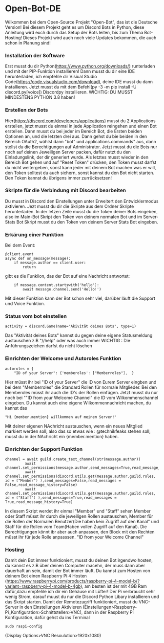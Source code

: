 # Open-Bot-DE
Wilkommen bei dem Open-Source Projekt "Open-Bot", das ist die Deutsche Version!
Bei diesem Projekt geht es um Discord Bots in Python, diese Anleitung wird euch durch das Setup der Bots leiten, bis zum Thema Bot-Hosting!
Dieses Projekt wird auch noch viele Updates bekommen, die auch schon in Planung sind!

### Installation der Software
Erst musst du dir Python(https://www.python.org/downloads/) runterladen und mit der PIP-Funktion installieren!
Dann musst du dir eine IDE herunterladen, ich empfehle dir Visiual Studio Code(https://code.visualstudio.com/download), deine IDE musst du dann 
installieren.
Jetzt musst du mit dem Befehl(py -3 -m pip install -U discord.py[voice]) Discordpy installieren.
WICHTIG: DU MUSST MINDESTENS PYTHON 3.8 haben!

### Erstellen der Bots
Hier(https://discord.com/developers/applications) musst du 2 Applications erstellen, jetzt musst du einmal in jede Application reingehen und einen Bot 
erstellen.
Dann musst du bei jeder im Bereich Bot, die Ersten beiden Optionen an, und die letzten drei aus.
Dann gehst du bie beiden in den Bereich OAuth2, wählst dann "bot" und applications.commands" aus, dann stellst du die Berechtigungen auf Administrator.
Jetzt musst du die Bots nur noch auf deinen Jeweiligen Server packen, dafür nutzt du den Einladungslink, der dir generiert wurde.
Als letztes musst wieder in den Bereich Bot gehen und auf "Reset Token" drücken, den Token musst darfst du nicht weitergeben, sonst kann jeder mit deinem  Bot machen was er will, den Token solltest du auch sichern, sonst kannst du den Bot nicht starten.
Den Token kannst du übrigens immer zurrücksetzen!

### Skripte für die Verbindung mit Discord bearbeiten
Du musst in Discord den Einstellungen unter Erweitert den Entwicklermodus aktivieren.
Jezt musst du dir die Skripte aus dem Ordner Skripte herunterladen.
In der letzen Zeile musst du die Token deiner Bots eingeben, also im Main-Bot  Skript den Token von deinem normalen Bot und im Server-Stats Bot Skript 
musst du den Token von deinem Server Stats Bot eingeben. 

### Erkärung einer Funktion

Bei dem Event:
```
@client.event
async def on_message(message):
    if message.author == client.user:
        return
```
gibt es die Funkiion, das der Bot auf eine Nachricht antwortet:

```
    if message.content.startswith('hello'):
        await message.channel.send('Hello!')
```

Mit dieser Funktion kann der Bot schon sehr viel, darüber läuft die Support und Voice Funktion.

### Status vom bot einstellen
```
activity = discord.Game(name="Akivität deines Bots", type=1)
```
Das "Aktivität deines Bots" kannst du gegen deine eigene Statusmeldung austauschen z.B "//help" oder was auch immer
WICHTIG : Die Anführungszeichen darfst du nicht löschen

### Einrichten der Welcome und Autoroles Funktion
```
autoroles = {
    "ID of your Server": {'memberoles': ["Memberroles"],  }
```
Hier müsst ihr bei "ID of your Server" die ID von Eurem Server eingben und bei dem "Memberroles" die Standard Rollen für normale Mitglieder.
Bei den Memberoles müsst ihr auch die ID's der Rollen einfügen.
Jetzt musst du nur noch bei ""ID from your Welcome Channel" die ID vom Wilkommenschannel eingeben.
Du kannst auch eine eigene Wilkommennachricht machen, du kannst das
```
"Hi {member.mention} willkommen auf meinem Server!"
```
Mit deiner eigenen NAchricht austauschen, wenn ein neues Mitglied markiert werden soll, also das so etwas wie : @technikfeaks stehen soll, musst du in der NAchricht 
ein {member.mention} haben. 


### Einrichten der Support Funktion
```
channel = await guild.create_text_channel(str(message.author))
         await channel.set_permissions(message.author,send_messages=True,read_message_history=True,read_messages=True)
         await channel.set_permissions(discord.utils.get(message.author.guild.roles, id = ("Member") ),send_messages=False,read_messages =                        False,read_message_history=False)
         await channel.set_permissions(discord.utils.get(message.author.guild.roles, id = ("Staff") ),send_messages=True,read_messages =                          True,read_message_history=True)
```
In diesem Skript werdet ihr einmal "Member" und "Staff" sehen
Member oder Staff müsst ihr durch die jeweiligen Rollen austauschen, Member für die Rollen der Normalen Benutzer(Die haben kein Zugriff auf den Kanal" und Staff für die Rollen vom Team(Haben vollen Zugriff auf den Kanal).
Die Berechtigungen könnt ibr aber auch anpassen, den Block mit den Rechten müsst ihr für jede Rolle anpasssen.
"ID from your Welcome Channel"


### Hosting
Damit dein Bot immer funktioniert, musst du deinen Bot irgendwo hosten, du kannst es z.B über deinen Computer macehn, der muss dann aber dauerhaft an 
sein, damit der Bot immer läuft.
Du kannst zum Hosten von deinem Bot einen Raspberry Pi 4 Hosten (https://www.raspberrypi.com/products/raspberry-pi-4-model-b/?variant=raspberry-pi-4-model-b-4gb), am besten ist der mit 4GB Ram dafür,dazu empfehle ich dir ein Gehäuse mit Lüfter!
Der Pi verbraucht sehr wenig Strom, darauf muust du nur die Discord Python Libary installieren und das Skript starten. Damit der Remotezugriff
funktioniert, musst du VNC-Server in den Einstellungen Aktivieren (Einstellungen>Raspberry-Pi_Konfiguration>Schnittstellen>VNC), dann in der Raspberry Pi Konfiguration, dafür gehst du ins Terminal
```
sudo raspi-config
```
(Display Options>VNC Resoulution>1920x1080)






